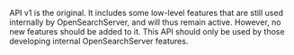 API v1 is the original. It includes some low-level features that are still used internally by OpenSearchServer, and will thus remain active. However, no new features should be added to it. This API should only be used by those developing internal OpenSearchServer features.
